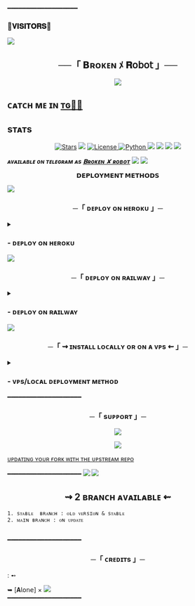 ━━━━━━━━━━━━━━━━━━━
### 🌷𝐕𝐈𝐒𝐈𝐓𝐎𝐑𝐒🌷

<!--
**KingEvil55/AloneXRobot** is a ✨ _special_ ✨ repository because its `README.md` (this file) appears on your GitHub profile.


<p align="center">
    <b>ᴠɪsɪᴛᴏʀs</b><br>
 -->    <img align="middle" src="https://profile-counter.glitch.me/KingEvil55/count.svg" />
</p>



<h2 align="center">
    ──「 𝗕ʀᴏᴋᴇɴ ﾒ 𝐑𝗈𝖻𝗈𝗍 」──
</h2>

<p align="center">
  <img src="https://graph.org/file/ba76238694cd10ef61590.jpg">
</p>

##  ᴄᴀᴛᴄʜ ᴍᴇ ɪɴ [ᴛɢ🏃‍♀️](https://t.me/BrokenAssociation) 

## sᴛᴀᴛs
<p align="center">
<a href="https://github.com/KingEvil55/AloneXRobot/stargazers"><img src="https://img.shields.io/github/stars/KingEvil55/AloneXRobot?color=black&logo=github&logoColor=black&style=for-the-badge" alt="Stars" /></a>
<a href="https://github.com/KingEvil55/AloneXRobot/network/members"> <img src="https://img.shields.io/github/forks/KingEvil55/AloneXRobot?color=black&logo=github&logoColor=black&style=for-the-badge" /></a>
<a href="https://github.com/KingEvil55/AloneXRobot/blob/master/LICENSE"> <img src="https://img.shields.io/badge/License-MIT-blueviolet?style=for-the-badge" alt="License" /> </a>
<a href="https://www.python.org/"> <img src="https://img.shields.io/badge/Written%20in-Python-skyblue?style=for-the-badge&logo=python" alt="Python" /> </a>
<a href="https://pypi.org/project/Telethon/"> <img src="https://img.shields.io/pypi/v/telethon?color=white&label=telethon&logo=python&logoColor=blue&style=for-the-badge" /></a>
<a href="https://pypi.org/project/Pyrogram/"> <img src="https://img.shields.io/pypi/v/pyrogram?color=white&label=pyrogram&logo=python&logoColor=blue&style=for-the-badge" /></a>
<a href="https://github.com/KingEvil55/AloneXRobot"> <img src="https://img.shields.io/github/repo-size/KingEvil55/AloneXRobot?color=skyblue&logo=github&logoColor=blue&style=for-the-badge" /></a>
<a href="https://github.com/KingEvil55/AloneXRobot/commits/teamAloneOp"> <img src="https://img.shields.io/github/last-commit/KingEvil55/AloneXRobot?color=black&logo=github&logoColor=black&style=for-the-badge" /></a>
</p>

_**ᴀᴠᴀɪʟᴀʙʟᴇ ᴏɴ ᴛᴇʟᴇɢʀᴀᴍ ᴀs [𝗕ʀᴏᴋᴇɴ ✘ ʀᴏʙᴏᴛ](https://t.me/BrokenXRoBot)**_
<img src="https://user-images.githubusercontent.com/73097560/115834477-dbab4500-a447-11eb-908a-139a6edaec5c.gif">
<img src="https://user-images.githubusercontent.com/73097560/115834477-dbab4500-a447-11eb-908a-139a6edaec5c.gif">

<p align="center">
<b>𝗗𝗘𝗣𝗟𝗢𝗬𝗠𝗘𝗡𝗧 𝗠𝗘𝗧𝗛𝗢𝗗𝗦</b>
</p>

<img src="https://user-images.githubusercontent.com/73097560/115834477-dbab4500-a447-11eb-908a-139a6edaec5c.gif">
<h3 align="center">
    ─「 ᴅᴇᴩʟᴏʏ ᴏɴ ʜᴇʀᴏᴋᴜ 」─
</h3>
<details>
<summary><h3>
- <b>  ᴅᴇᴩʟᴏʏ ᴏɴ ʜᴇʀᴏᴋᴜ </b>
</h3></summary>

<p align="center"><a href="https://dashboard.heroku.com/new?template=https://github.com/KingEvil55/AloneXRobot"> <img src="https://img.shields.io/badge/Deploy%20On%20Heroku-black?style=for-the-badge&logo=heroku" width="220" height="38.45"/></a></p>


</details>


<img src="https://user-images.githubusercontent.com/73097560/115834477-dbab4500-a447-11eb-908a-139a6edaec5c.gif">

<h3 align="center">
    ─「 ᴅᴇᴩʟᴏʏ ᴏɴ ʀᴀɪʟᴡᴀʏ 」─
</h3>
<details>
<summary><h3>
- <b>  ᴅᴇᴩʟᴏʏ ᴏɴ ʀᴀɪʟᴡᴀʏ </b>
</h3></summary>

<p align="center"><a href="https://railway.app/new/template=https://github.com/TeamAloneOp/AloneXRobot"> <img src="https://img.shields.io/badge/Deploy%20On%20Railway-black?style=for-the-badge&logo=Railway" width="220" height="38.45"/></a></p>


</details>
<img src="https://user-images.githubusercontent.com/73097560/115834477-dbab4500-a447-11eb-908a-139a6edaec5c.gif">

<h3 align="center">
    ─「 ⇝ ɪɴsᴛᴀʟʟ ʟᴏᴄᴀʟʟʏ ᴏʀ ᴏɴ ᴀ ᴠᴘs ⇜ 」─
</h3>

<details>
<summary><h3>
- <b> ᴠᴘs/ʟᴏᴄᴀʟ ᴅᴇᴘʟᴏʏᴍᴇɴᴛ ᴍᴇᴛʜᴏᴅ </b>
</h3></summary>

- ɪɴsᴛᴀʟʟ ᴛᴍᴜx ᴛᴏ ᴋᴇᴇᴘ ʀᴜɴɴɪɴɢ ʏᴏᴜʀ ʙᴏᴛ ᴡʜᴇɴ ʏᴏᴜ ᴄʟᴏsᴇ ᴛʜᴇ ᴛᴇʀᴍɪɴᴀʟ ʙʏ :

- `sudo apt install tmux && tmux`

- ᴜᴘɢʀᴀᴅᴇ ᴀɴᴅ ᴜᴘᴅᴀᴛᴇ ʙʏ :
- `sudo apt-get update && sudo apt-get upgrade -y`

- ɪɴsᴛᴀʟʟ ғғᴍᴘᴇɢ
- `sudo apt-get install python3-pip ffmpeg -y`

- ɪɴsᴛᴀʟʟ ʀᴇǫᴜɪʀᴇᴅ ᴘᴀᴄᴋᴀɢᴇs ʙʏ :
- `sudo apt install python3-pip`

- ᴄʟᴏɴᴇ ᴛʜᴇ ʀᴇᴘᴏsɪᴛᴏʀʏ ʙʏ :
- `git clone https://github.com/TeamAloneOp/AloneXRobot`

- ᴇɴᴛᴇʀ ɪɴ ʀᴇᴘᴏ
- `cd AloneXRobot`

- ɪɴsᴛᴀʟʟ ʀᴇǫᴜɪʀᴇᴍᴇɴᴛs ʙʏ :
- `pip3 install -U -r requirements.txt`


- `pip3 install --upgrade pip setuptools`


- `pip install -U "pip < 22" setuptools wheel && pip install -U -r requirements.txt`


- `pip install pyopenssl`


- `sudo pip install -U pyopenssl`


- `cp sample.env .env`
- `vi .env`

- -ᴘʀᴇss `ɪ` ʙᴜᴛᴛᴏɴ ᴏɴ ᴋᴇʏʙᴏᴀʀᴅ ᴛᴏ sᴛᴀʀᴛ ᴇᴅɪᴛɪɴɢ
- -ᴘʀᴇss `Ctrl + C` ᴏɴᴄᴇ ʏᴏᴜ ᴀʀᴇ ᴅᴏɴᴇ ᴡɪᴛʜ ᴇᴅɪᴛɪɴɢ ᴠᴀʀs ᴀɴᴅ ᴛʏᴘᴇ  `:wq` ᴛᴏ sᴀᴠᴇ .ᴇɴᴠ ᴏʀ `:qa` ᴛᴏ ᴇxɪᴛ ᴇᴅɪᴛɪɴɢ.

- ғɪɴᴀʟʟʏ ʀᴜɴ ᴛʜᴇ ʙᴏᴛ ʙʏ :
- `python3 -m Exon`

- -ғᴏʀ ᴜᴘᴅᴀᴛᴇ ʏᴏᴜʀ ɴᴇᴡ ᴄᴏᴍᴍɪᴛ ᴜsᴇ :→ `git pull`
━━━━━━━━━━━━━━━━━━━━
<img src="https://user-images.githubusercontent.com/73097560/115834477-dbab4500-a447-11eb-908a-139a6edaec5c.gif">


<h2 align="center"> 
   ⇝ ᴍᴀɪɴ ᴠᴇʀs  ⇜
</h2>

```
API_ID =  ɢᴇᴛ ᴛʜɪs ᴠᴀʟᴜᴇ ғʀᴏᴍ my.telegram.org/apps
API_HASH =  ɢᴇᴛ ᴛʜɪs ᴠᴀʟᴜᴇ ғʀᴏᴍ my.telegram.org/apps
EVENT_LOGS =  ʏᴏᴜʀ ɢʀᴏᴜᴘ/ᴄʜᴀɴɴᴇʟ ɪᴅ  -100..
DATABASE_URL =  ɢᴇᴛ ᴏɴᴇ ғʀᴏᴍ https://customer.elephantsql.com/login
MONGO_DB_URI =  ɢᴇᴛ ᴏɴᴇ ғʀᴏᴍ mongodb.com
TOKEN =  ʏᴏᴜʀ ʙᴏᴛ ᴛᴏᴋᴇɴ. ɢᴇᴛ ᴏɴᴇ ғʀᴏᴍ @BotFather
OWNER_USERNAME =  ʏᴏᴜʀ ᴛᴇʟᴇɢʀᴀᴍ ᴜsᴇʀɴᴀᴍᴇ ᴡɪᴛʜᴏᴜᴛ ᴛʜᴇ @
OWNER_ID =  sᴛᴀʀᴛ @AloneXRobot & ᴛʏᴘᴇ /id 
```
</details>
━━━━━━━━━━━━━━━━━━━━

<h3 align="center">
    ─「 sᴜᴩᴩᴏʀᴛ 」─
</h3>

<p align="center">
<a href="https://telegram.me/BrokenWorld"><img src="https://img.shields.io/badge/-Support%20Group-blue.svg?style=for-the-badge&logo=Telegram"></a>
</p>
<p align="center">
<a href="https://telegram.me/imnot_avanish"><img src="https://img.shields.io/badge/ɪ'ᴍ ᴏᴡɴᴇʀ%20-blue.svg?style=for-the-badge&logo=Telegram"></a>
</p>

[ᴜᴘᴅᴀᴛɪɴɢ ʏᴏᴜʀ ғᴏʀᴋ ᴡɪᴛʜ ᴛʜᴇ ᴜᴘsᴛʀᴇᴀᴍ ʀᴇᴘᴏ](https://t.me/BrokenAssociation)

━━━━━━━━━━━━━━━━━━━━
<img src="https://user-images.githubusercontent.com/73097560/115834477-dbab4500-a447-11eb-908a-139a6edaec5c.gif">
<img src="https://user-images.githubusercontent.com/73097560/115834477-dbab4500-a447-11eb-908a-139a6edaec5c.gif">

<h2 align="center"> 
   ⇝ 2 ʙʀᴀɴᴄʜ ᴀᴠᴀɪʟᴀʙʟᴇ  ⇜
</h2>

```
1. sᴛᴀʙʟᴇ  ʙʀᴀɴᴄʜ : ᴏʟᴅ ᴠᴇʀsɪᴏɴ & sᴛᴀʙʟᴇ
2. ᴍᴀɪɴ ʙʀᴀɴᴄʜ : ᴏɴ ᴜᴘᴅᴀᴛᴇ
 
```


━━━━━━━━━━━━━━━━━━━━
<h3 align="center">
    ─「 ᴄʀᴇᴅɪᴛs 」─
</h3>
 : ➻

➥ [𝐀𝗅𝗈𝗇𝖾] × <a href="https://github.com/TeamAloneOp" alt="TeamAloneOp"> <img src="https://img.shields.io/badge/KINGALONE-90302f?logo=github" /></a>  
━━━━━━━━━━━━━━━━━━━━

